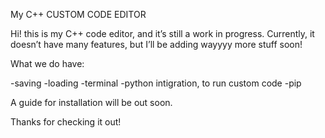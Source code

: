 My C++ CUSTOM CODE EDITOR

Hi! this is my C++ code editor, and it’s still a work in progress. Currently, it doesn’t have many features, but I’ll be adding wayyyy more stuff soon!

What we do have:

-saving
-loading
-terminal
-python intigration, to run custom code
-pip



A guide for installation will be out soon.

Thanks for checking it out!
